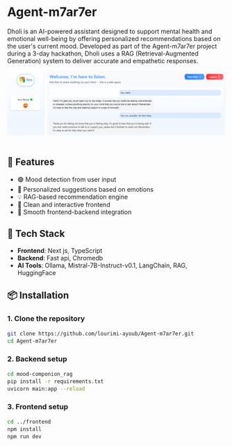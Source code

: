 # Agent-m7ar7er

Dholi is an AI-powered assistant designed to support mental health and emotional well-being by offering personalized recommendations based on the user's current mood. Developed as part of the Agent-m7ar7er project during a 3-day hackathon, Dholi uses a RAG (Retrieval-Augmented Generation) system to deliver accurate and empathetic responses.
<br>

﻿![Agent-m7ar7er Web App](assets/mood-camponion.png)
<br><br>

## 🧠 Features

- 🟢 Mood detection from user input  
- 🧩 Personalized suggestions based on emotions  
- 💡 RAG-based recommendation engine  
- 🎨 Clean and interactive frontend  
- 🔗 Smooth frontend-backend integration

## 🚀 Tech Stack

- **Frontend**: Next js, TypeScript
- **Backend**: Fast api, Chromedb
- **AI Tools**: Ollama, Mistral-7B-Instruct-v0.1, LangChain, RAG, HuggingFace

## 📦 Installation

### 1. Clone the repository

```bash
git clone https://github.com/lourimi-ayoub/Agent-m7ar7er.git
cd Agent-m7ar7er
```

### 2. Backend setup
```bash
cd mood-componion_rag
pip install -r requirements.txt
uvicorn main:app --reload
```

### 3. Frontend setup
```bash
cd ../frontend
npm install
npm run dev
```
